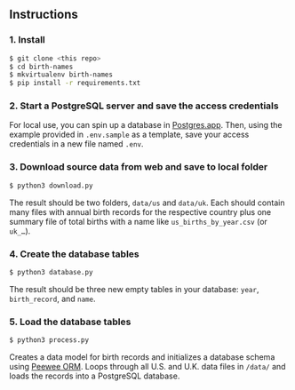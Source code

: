 ## Instructions

### 1. Install

```bash
$ git clone <this repo>
$ cd birth-names
$ mkvirtualenv birth-names
$ pip install -r requirements.txt
```

### 2. Start a PostgreSQL server and save the access credentials

For local use, you can spin up a database in [Postgres.app](https://postgresapp.com/). Then, using the example provided in `.env.sample` as a template, save your access credentials in a new file named `.env`.

### 3. Download source data from web and save to local folder

```bash
$ python3 download.py
```

The result should be two folders, `data/us` and `data/uk`. Each should contain many files with annual birth records for the respective country plus one summary file of total births with a name like `us_births_by_year.csv` (or `uk_…`).

### 4. Create the database tables

```bash
$ python3 database.py
```

The result should be three new empty tables in your database: `year`, `birth_record`, and `name`.


### 5. Load the database tables

```bash
$ python3 process.py
```

Creates a data model for birth records and initializes a database schema using [Peewee ORM](http://docs.peewee-orm.com/en/latest/). Loops through all U.S. and U.K. data files in `/data/` and loads the records into a PostgreSQL database.
